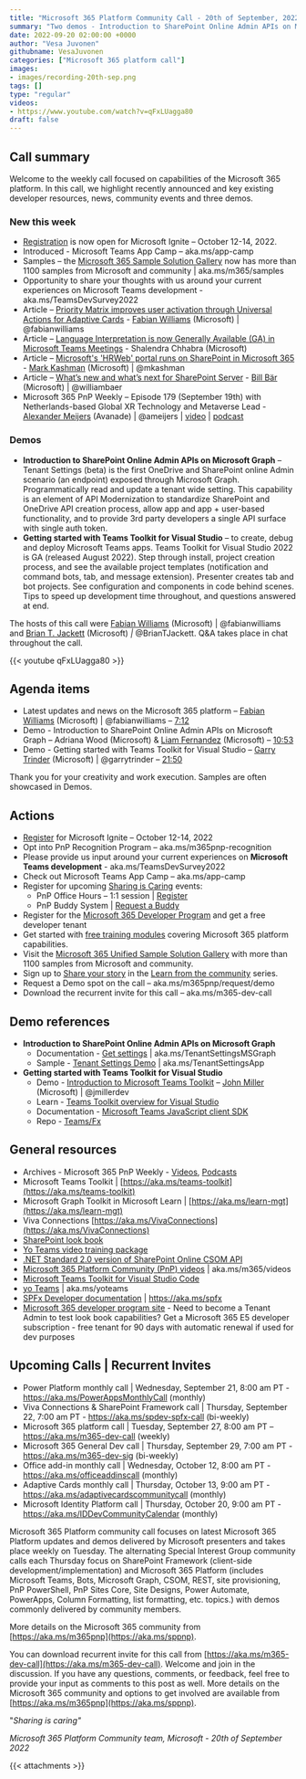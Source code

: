 ```yaml
---
title: "Microsoft 365 Platform Community Call - 20th of September, 2022"  
summary: "Two demos - Introduction to SharePoint Online Admin APIs on Microsoft Graph and Getting started with Teams Toolkit for Visual Studio. Registration is now open for Microsoft Ignite – October 12-14, 2022. Delivered 4 articles and PnP Weekly this week."
date: 2022-09-20 02:00:00 +0000
author: "Vesa Juvonen"
githubname: VesaJuvonen
categories: ["Microsoft 365 platform call"]
images:
- images/recording-20th-sep.png
tags: []
type: "regular"
videos:
- https://www.youtube.com/watch?v=qFxLUagga80
draft: false
---
```


## Call summary

Welcome to the weekly call focused on capabilities of the Microsoft 365 platform.  In this call, we highlight recently announced and key existing developer resources, news, community events and three demos.

### New this week

* [Registration](https://ignite.microsoft.com) is now open for Microsoft Ignite – October 12-14, 2022.
* Introduced - Microsoft Teams App Camp – aka.ms/app-camp
* Samples – the [Microsoft 365 Sample Solution Gallery](https://adoption.microsoft.com/sample-solution-gallery) now has more than 1100 samples from Microsoft and community \| aka.ms/m365/samples
* Opportunity to share your thoughts with us around your current experiences on Microsoft Teams development - aka.ms/TeamsDevSurvey2022
* Article – [Priority Matrix improves user activation through Universal Actions for Adaptive Cards](https://devblogs.microsoft.com/microsoft365dev/priority-matrix-improves-user-activation-through-universal-actions-for-adaptive-cards/) - [Fabian Williams](https://twitter.com/fabianwilliams) (Microsoft) \| @fabianwilliams
* Article – [Language Interpretation is now Generally Available (GA) in Microsoft Teams Meetings](https://techcommunity.microsoft.com/t5/microsoft-teams-blog/language-interpretation-is-now-generally-available-ga-in/ba-p/3628382) - Shalendra Chhabra (Microsoft)
* Article – [Microsoft's 'HRWeb' portal runs on SharePoint in Microsoft 365](https://techcommunity.microsoft.com/t5/microsoft-sharepoint-blog/microsoft-s-hrweb-portal-runs-on-sharepoint-in-microsoft-365/ba-p/3627806) - [Mark Kashman](https://twitter.com/mkashman) (Microsoft) \| @mkashman
* Article – [What’s new and what’s next for SharePoint Server](https://techcommunity.microsoft.com/t5/microsoft-sharepoint-blog/what-s-new-and-what-s-next-for-sharepoint-server/ba-p/3627729) - [Bill Bär](https://twitter.com/williambaer) (Microsoft) \| @williambaer
* Microsoft 365 PnP Weekly – Episode 179 (September 19th) with Netherlands-based Global XR Technology and Metaverse Lead - [Alexander Meijers](https://twitter.com/ameijers) (Avanade) \| @ameijers \| [video](https://pnp.github.io/blog/microsoft-365-pnp-weekly/episode-179/) \| [podcast](https://www.podbean.com/media/share/pb-eg6q3-12c9f42)

### Demos

* **Introduction to SharePoint Online Admin APIs on Microsoft Graph** – Tenant Settings (beta) is the first OneDrive and SharePoint online Admin scenario (an endpoint) exposed through Microsoft Graph. Programmatically read and update a tenant wide setting. This capability is an element of API Modernization to standardize SharePoint and OneDrive API creation process, allow app and app + user-based functionality, and to provide 3rd party developers a single API surface with single auth token.
* **Getting started with Teams Toolkit for Visual Studio** – to create, debug and deploy Microsoft Teams apps. Teams Toolkit for Visual Studio 2022 is GA (released August 2022). Step through install, project creation process, and see the available project templates (notification and command bots, tab, and message extension). Presenter creates tab and bot projects. See configuration and components in code behind scenes. Tips to speed up development time throughout, and questions answered at end.

The hosts of this call were [Fabian Williams](https://twitter.com/fabianwilliams) (Microsoft) \| @fabianwilliams and [Brian T. Jackett](http://twitter.com/BrianTJackett) (Microsoft) *\|* @BrianTJackett. Q&A takes place in chat throughout the call.

{{< youtube qFxLUagga80 >}}

## Agenda items

* Latest updates and news on the Microsoft 365 platform – [Fabian Williams](https://twitter.com/fabianwilliams) (Microsoft) \| @fabianwilliams – [7:12](https://youtu.be/qFxLUagga80?t=432)
* Demo - Introduction to SharePoint Online Admin APIs on Microsoft Graph – Adriana Wood (Microsoft) & [Liam Fernandez](https://www.linkedin.com/in/liamdf) (Microsoft) – [10:53](https://youtu.be/qFxLUagga80?t=653)
* Demo - Getting started with Teams Toolkit for Visual Studio – [Garry Trinder](https://twitter.com/garrytrinder) (Microsoft) \| @garrytrinder – [21:50](https://youtu.be/qFxLUagga80?t=1310)

Thank you for your creativity and work execution. Samples are often showcased in Demos.

## Actions

* [Register](https://ignite.microsoft.com) for Microsoft Ignite – October 12-14, 2022
* Opt into PnP Recognition Program – aka.ms/m365pnp-recognition
* Please provide us input around your current experiences on **Microsoft Teams development** - aka.ms/TeamsDevSurvey2022
* Check out Microsoft Teams App Camp – aka.ms/app-camp
* Register for upcoming [Sharing is Caring](https://pnp.github.io/sharing-is-caring/) events:
    * PnP Office Hours – 1:1 session \| [Register](https://outlook.office365.com/owa/calendar/PnPSharingisCaring@warner.digital/bookings/)
    * PnP Buddy System \| [Request a Buddy](https://forms.office.com/Pages/ResponsePage.aspx?id=KtIy2vgLW0SOgZbwvQuRaXDXyCl9DkBHq4A2OG7uLpdUMjRRUVg4NElZUUJLTEY1TVVSVDJFRFpLRS4u)
* Register for the [Microsoft 365 Developer Program](https://aka.ms/m365/devprogram) and get a free developer tenant
* Get started with [free training modules](https://aka.ms/m365/dev/learn) covering Microsoft 365 platform capabilities.
* Visit the [Microsoft 365 Unified Sample Solution Gallery](https://adoption.microsoft.com/sample-solution-gallery) with more than 1100 samples from Microsoft and community.
* Sign up to [Share your story](https://aka.ms/share-your-story) in the [Learn from the community](https://aka.ms/LearnFromTheCommunity/ThisWeek) series.
* Request a Demo spot on the call – aka.ms/m365pnp/request/demo
* Download the recurrent invite for this call – aka.ms/m365-dev-call

## Demo references

* **Introduction to SharePoint Online Admin APIs on Microsoft Graph**
    * Documentation - [Get settings](https://learn.microsoft.com/graph/api/tenantadmin-settings-get) \| aka.ms/TenantSettingsMSGraph
    * Sample - [Tenant Settings Demo](https://github.com/liamfernandez/MsGraphBeta-TenantSettings-Demo) \| aka.ms/TenantSettingsApp
* **Getting started with Teams Toolkit for Visual Studio**
    * Demo - [Introduction to Microsoft Teams Toolkit](https://youtu.be/DF7rR0TxcZ4?t=1597) – [John Miller](https://twitter.com/jmillerdev) (Microsoft) \| @jmillerdev
    * Learn - [Teams Toolkit overview for Visual Studio](https://learn.microsoft.com/microsoftteams/platform/toolkit/teams-toolkit-overview-visual-studio)
    * Documentation - [Microsoft Teams JavaScript client SDK](https://learn.microsoft.com/javascript/api/overview/msteams-client)
    * Repo - [Teams/Fx](https://github.com/OfficeDev/TeamsFx)

## General resources

* Archives - Microsoft 365 PnP Weekly - [Videos](https://www.youtube.com/playlist?list=PLR9nK3mnD-OVYI-St_CBiFfuL4CZbBpkC), [Podcasts](https://pnpweekly.podbean.com/)
* Microsoft Teams Toolkit | [https://aka.ms/teams-toolkit](https://aka.ms/teams-toolkit)
* Microsoft Graph Toolkit in Microsoft Learn | [https://aka.ms/learn-mgt](https://aka.ms/learn-mgt)
* Viva Connections [https://aka.ms/VivaConnections](https://aka.ms/VivaConnections)
* [SharePoint look book](https://lookbook.microsoft.com/?WT.mc_id=m365-24198-cxa)
* [Yo Teams video training package](https://aka.ms/yoteams-training)
* [.NET Standard 2.0 version of SharePoint Online CSOM API](https://developer.microsoft.com/microsoft-365/blogs/net-standard-version-of-sharepoint-online-csom-apis?WT.mc_id=m365-24198-cxa)
* [Microsoft 365 Platform Community (PnP) videos](https://aka.ms/m365/videos) | aka.ms/m365/videos
* [Microsoft Teams Toolkit for Visual Studio Code](https://marketplace.visualstudio.com/items?itemName=TeamsDevApp.ms-teams-vscode-extension)
* [yo Teams](https://aka.ms/yoteams) | aka.ms/yoteams
* [SPFx Developer documentation](https://aka.ms/spfx) | <https://aka.ms/spfx>
* [Microsoft 365 developer program site](https://developer.microsoft.com/office/dev-program?WT.mc_id=m365-24198-cxa) - Need to become a Tenant Admin to test look book capabilities? Get a Microsoft 365 E5 developer subscription - free tenant for 90 days with automatic renewal if used for dev purposes

## Upcoming Calls | Recurrent Invites

* Power Platform monthly call \| Wednesday, September 21, 8:00 am PT - <https://aka.ms/PowerAppsMonthlyCall> (monthly)
* Viva Connections & SharePoint Framework call \| Thursday, September 22, 7:00 am PT - <https://aka.ms/spdev-spfx-call> (bi-weekly)
* Microsoft 365 platform call \| Tuesday, September 27, 8:00 am PT – <https://aka.ms/m365-dev-call> (weekly)
* Microsoft 365 General Dev call \| Thursday, September 29, 7:00 am PT - <https://aka.ms/m365-dev-sig> (bi-weekly)
* Office add-in monthly call \| Wednesday, October 12, 8:00 am PT - <https://aka.ms/officeaddinscall> (monthly)
* Adaptive Cards monthly call \| Thursday, October 13, 9:00 am PT - <https://aka.ms/adaptivecardscommunitycall> (monthly)
* Microsoft Identity Platform call \| Thursday, October 20, 9:00 am PT - <https://aka.ms/IDDevCommunityCalendar> (monthly)

Microsoft 365 Platform community call focuses on latest Microsoft 365 Platform updates and demos delivered by Microsoft presenters and takes place weekly on Tuesday.  The alternating Special Interest Group community calls each Thursday focus on SharePoint Framework (client-side development/implementation) and Microsoft 365 Platform (includes Microsoft Teams, Bots, Microsoft Graph, CSOM, REST, site provisioning, PnP PowerShell, PnP Sites Core, Site Designs, Power Automate, PowerApps, Column Formatting, list formatting, etc. topics.) with demos commonly delivered by community members.

More details on the Microsoft 365 community from [https://aka.ms/m365pnp](https://aka.ms/sppnp).

You can download recurrent invite for this call from [https://aka.ms/m365-dev-call](https://aka.ms/m365-dev-call).  Welcome and join in the discussion. If you have any questions, comments, or feedback, feel free to provide your input as comments to this post as well. More details on the Microsoft 365 community and options to get involved are available from [https://aka.ms/m365pnp](https://aka.ms/sppnp).


&quot;_Sharing is caring&quot;_

*Microsoft 365 Platform Community team, Microsoft - 20th of September 2022*

{{< attachments >}}
